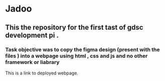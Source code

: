# Jadoo
## This the repository for the first tast of gdsc development pi . 

### Task objective was to copy the figma design (present with the files ) into a webpage using html , css and js and no other framework or liabrary    

This is a link to deployed webpage.
